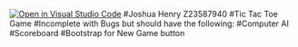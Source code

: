 [![Open in Visual Studio Code](https://classroom.github.com/assets/open-in-vscode-c66648af7eb3fe8bc4f294546bfd86ef473780cde1dea487d3c4ff354943c9ae.svg)](https://classroom.github.com/online_ide?assignment_repo_id=10019204&assignment_repo_type=AssignmentRepo)
#Joshua Henry Z23587940
#Tic Tac Toe Game 
#Incomplete with Bugs but should have the following:
#Computer AI
#Scoreboard
#Bootstrap for New Game button

